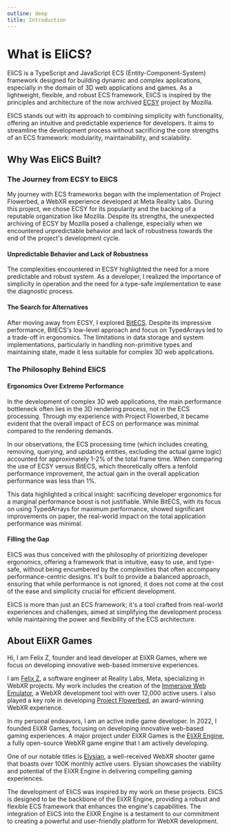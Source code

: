 ```yaml
---
outline: deep
title: Introduction
---
```


# What is EliCS?

EliCS is a TypeScript and JavaScript ECS (Entity-Component-System) framework designed for building dynamic and complex applications, especially in the domain of 3D web applications and games. As a lightweight, flexible, and robust ECS framework, EliCS is inspired by the principles and architecture of the now archived [ECSY](https://github.com/ecsyjs/ecsy) project by Mozilla.

EliCS stands out with its approach to combining simplicity with functionality, offering an intuitive and predictable experience for developers. It aims to streamline the development process without sacrificing the core strengths of an ECS framework: modularity, maintainability, and scalability.

## Why Was EliCS Built?

### The Journey from ECSY to EliCS

My journey with ECS frameworks began with the implementation of Project Flowerbed, a WebXR experience developed at Meta Reality Labs. During this project, we chose ECSY for its popularity and the backing of a reputable organization like Mozilla. Despite its strengths, the unexpected archiving of ECSY by Mozilla posed a challenge, especially when we encountered unpredictable behavior and lack of robustness towards the end of the project's development cycle.

#### Unpredictable Behavior and Lack of Robustness

The complexities encountered in ECSY highlighted the need for a more predictable and robust system. As a developer, I realized the importance of simplicity in operation and the need for a type-safe implementation to ease the diagnostic process.

#### The Search for Alternatives

After moving away from ECSY, I explored [BitECS](https://github.com/NateTheGreatt/bitECS). Despite its impressive performance, BitECS's low-level approach and focus on TypedArrays led to a trade-off in ergonomics. The limitations in data storage and system implementations, particularly in handling non-primitive types and maintaining state, made it less suitable for complex 3D web applications.

### The Philosophy Behind EliCS

#### Ergonomics Over Extreme Performance

In the development of complex 3D web applications, the main performance bottleneck often lies in the 3D rendering process, not in the ECS processing. Through my experience with Project Flowerbed, it became evident that the overall impact of ECS on performance was minimal compared to the rendering demands.

In our observations, the ECS processing time (which includes creating, removing, querying, and updating entities, excluding the actual game logic) accounted for approximately 1-2% of the total frame time. When comparing the use of ECSY versus BitECS, which theoretically offers a tenfold performance improvement, the actual gain in the overall application performance was less than 1%.

This data highlighted a critical insight: sacrificing developer ergonomics for a marginal performance boost is not justifiable. While BitECS, with its focus on using TypedArrays for maximum performance, showed significant improvements on paper, the real-world impact on the total application performance was minimal.

#### Filling the Gap

EliCS was thus conceived with the philosophy of prioritizing developer ergonomics, offering a framework that is intuitive, easy to use, and type-safe, without being encumbered by the complexities that often accompany performance-centric designs. It's built to provide a balanced approach, ensuring that while performance is not ignored, it does not come at the cost of the ease and simplicity crucial for efficient development.

EliCS is more than just an ECS framework; it's a tool crafted from real-world experiences and challenges, aimed at simplifying the development process while maintaining the power and flexibility of the ECS architecture.

## About EliXR Games

<script setup>
import {
  VPTeamPage,
  VPTeamPageTitle,
  VPTeamMembers
} from 'vitepress/theme'

const members = [
  {
    avatar: 'https://github.com/felixtrz.png',
    name: 'Felix Z',
    title: 'Founder & Lead Developer',
    links: [
      { icon: 'github', link: 'https://github.com/felixtrz' },
      { icon: 'linkedin', link: 'https://www.linkedin.com/in/felixtrz' },
      { icon: 'twitter', link: 'https://x.com/felix_trz' }
    ]
  },
]
</script>

<VPTeamMembers size="small" :members="members" />

Hi, I am Felix Z, founder and lead developer at EliXR Games, where we focus on developing innovative web-based immersive experiences.

I am [Felix Z](https://twitter.com/felix_trz), a software engineer at Reality Labs, Meta, specializing in WebXR projects. My work includes the creation of the [Immersive Web Emulator](https://github.com/meta-quest/immersive-web-emulator), a WebXR development tool with over 12,000 active users. I also played a key role in developing [Project Flowerbed](https://github.com/meta-quest/ProjectFlowerbed), an award-winning WebXR experience.

In my personal endeavors, I am an active indie game developer. In 2022, I founded EliXR Games, focusing on developing innovative web-based gaming experiences. A major project under EliXR Games is the [EliXR Engine](https://github.com/felixtrz/elixr), a fully open-source WebXR game engine that I am actively developing.

One of our notable titles is [Elysian](https://elysian.fun/), a well-received WebXR shooter game that boasts over 100K monthly active users. Elysian showcases the viability and potential of the EliXR Engine in delivering compelling gaming experiences.

The development of EliCS was inspired by my work on these projects. EliCS is designed to be the backbone of the EliXR Engine, providing a robust and flexible ECS framework that enhances the engine's capabilities. The integration of EliCS into the EliXR Engine is a testament to our commitment to creating a powerful and user-friendly platform for WebXR development.
